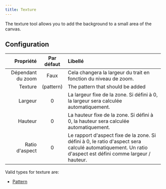 ```yaml
---
title: Texture
---
```


The texture tool allows you to add the background to a small area of the canvas.

## Configuration

|         Propriété |          Par défaut          | Libellé                                                                                                                                                                                                   |
| ----------------: | :--------------------------: | :-------------------------------------------------------------------------------------------------------------------------------------------------------------------------------------------------------- |
| Dépendant du zoom |             Faux             | Cela changera la largeur du trait en fonction du niveau de zoom.                                                                                                                          |
|           Texture | (pattern) | The pattern that should be added                                                                                                                                                                          |
|           Largeur |               0              | La largeur fixe de la zone. Si défini à 0, la largeur sera calculée automatiquement.                                                                                      |
|           Hauteur |               0              | La hauteur fixe de la zone. Si défini à 0, la hauteur sera calculée automatiquement.                                                                                      |
|    Ratio d'aspect |               0              | Le rapport d'aspect fixe de la zone. Si défini à 0, le ratio d'aspect sera calculé automatiquement. Un ratio d'aspect est défini comme largeur / hauteur. |

Valid types for texture are:

- [Pattern](../../background#pattern)
